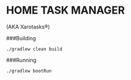 # HOME TASK MANAGER

(AKA Xarotasks®)

###Building

```
./gradlew clean build
```

###Running

```
./gradlew bootRun
```